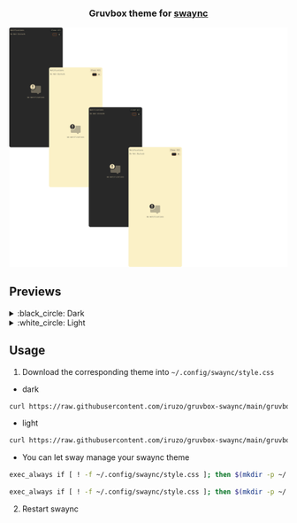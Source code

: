<h3 align="center">
    Gruvbox theme for <a href="https://github.com/ErikReider/SwayNotificationCenter">swaync</a>
</h3>

<p align="center">
	<img src="https://raw.githubusercontent.com/iruzo/gruvbox-swaync/main/assets/preview.webp"/>
</p>

## Previews

<details>
  <summary>:black_circle: Dark</summary>
  <img src="https://raw.githubusercontent.com/iruzo/gruvbox-swaync/main/assets/swaync-dark.png"/>
</details>
<details>
  <summary>:white_circle: Light</summary>
  <img src="https://raw.githubusercontent.com/iruzo/gruvbox-swaync/main/assets/swaync-light.png"/>
</details>

## Usage

1. Download the corresponding theme into `~/.config/swaync/style.css`
- dark
```sh
curl https://raw.githubusercontent.com/iruzo/gruvbox-swaync/main/gruvbox-dark.css > ~/.config/swaync/style.css
```
- light
```sh
curl https://raw.githubusercontent.com/iruzo/gruvbox-swaync/main/gruvbox-light.css > ~/.config/swaync/style.css
```
- You can let sway manage your swaync theme
```sh
exec_always if [ ! -f ~/.config/swaync/style.css ]; then $(mkdir -p ~/.config/swaync && curl -L https://raw.githubusercontent.com/iruzo/gruvbox-swaync/main/gruvbox-dark.css -o ~/.config/swaync/style.css); fi
```
```sh
exec_always if [ ! -f ~/.config/swaync/style.css ]; then $(mkdir -p ~/.config/swaync && curl -L https://raw.githubusercontent.com/iruzo/gruvbox-swaync/main/gruvbox-light.css -o ~/.config/swaync/style.css); fi
```
2. Restart swaync
